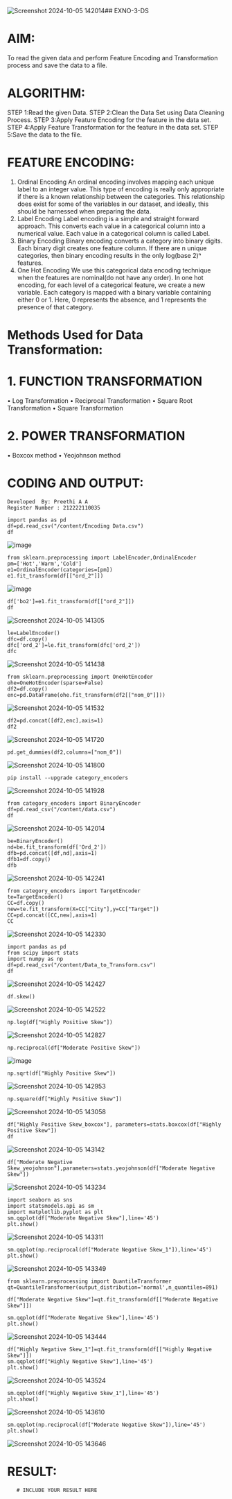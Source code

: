![Screenshot 2024-10-05 142014](https://github.com/user-attachments/assets/d58070df-bd60-4bce-87fb-edc1e42c3ff9)## EXNO-3-DS

# AIM:
To read the given data and perform Feature Encoding and Transformation process and save the data to a file.

# ALGORITHM:
STEP 1:Read the given Data.
STEP 2:Clean the Data Set using Data Cleaning Process.
STEP 3:Apply Feature Encoding for the feature in the data set.
STEP 4:Apply Feature Transformation for the feature in the data set.
STEP 5:Save the data to the file.

# FEATURE ENCODING:
1. Ordinal Encoding
An ordinal encoding involves mapping each unique label to an integer value. This type of encoding is really only appropriate if there is a known relationship between the categories. This relationship does exist for some of the variables in our dataset, and ideally, this should be harnessed when preparing the data.
2. Label Encoding
Label encoding is a simple and straight forward approach. This converts each value in a categorical column into a numerical value. Each value in a categorical column is called Label.
3. Binary Encoding
Binary encoding converts a category into binary digits. Each binary digit creates one feature column. If there are n unique categories, then binary encoding results in the only log(base 2)ⁿ features.
4. One Hot Encoding
We use this categorical data encoding technique when the features are nominal(do not have any order). In one hot encoding, for each level of a categorical feature, we create a new variable. Each category is mapped with a binary variable containing either 0 or 1. Here, 0 represents the absence, and 1 represents the presence of that category.

# Methods Used for Data Transformation:
  # 1. FUNCTION TRANSFORMATION
• Log Transformation
• Reciprocal Transformation
• Square Root Transformation
• Square Transformation
  # 2. POWER TRANSFORMATION
• Boxcox method
• Yeojohnson method

# CODING AND OUTPUT:
```
Developed  By: Preethi A A
Register Number : 212222110035
```
```
import pandas as pd
df=pd.read_csv("/content/Encoding Data.csv")
df
```
![image](https://github.com/user-attachments/assets/7fc9b93c-2a8b-4253-b2f9-124e7bd48c43)

```
from sklearn.preprocessing import LabelEncoder,OrdinalEncoder
pm=['Hot','Warm','Cold']
e1=OrdinalEncoder(categories=[pm])
e1.fit_transform(df[["ord_2"]])
```
![image](https://github.com/user-attachments/assets/b8b0ce0d-9ed1-4764-b2d4-419051c9588d)

```
df['bo2']=e1.fit_transform(df[["ord_2"]])
df
```
![Screenshot 2024-10-05 141305](https://github.com/user-attachments/assets/cf23c9b2-7ef7-4b75-9e3a-d6bc82dcc7df)

```
le=LabelEncoder()
dfc=df.copy()
dfc['ord_2']=le.fit_transform(dfc['ord_2'])
dfc
```
![Screenshot 2024-10-05 141438](https://github.com/user-attachments/assets/6da3a60a-ebe3-4914-a5f0-9db7823df6ec)

```
from sklearn.preprocessing import OneHotEncoder
ohe=OneHotEncoder(sparse=False)
df2=df.copy()
enc=pd.DataFrame(ohe.fit_transform(df2[["nom_0"]]))
```
![Screenshot 2024-10-05 141532](https://github.com/user-attachments/assets/101fd240-6408-4593-a239-6bdfda376049)

```
df2=pd.concat([df2,enc],axis=1)
df2
```
![Screenshot 2024-10-05 141720](https://github.com/user-attachments/assets/d9b5c1f6-ccbc-48b8-810b-9ce492a7523e)

```
pd.get_dummies(df2,columns=["nom_0"])
```
![Screenshot 2024-10-05 141800](https://github.com/user-attachments/assets/03b93f16-02a1-4fd8-a3df-a6449be947ff)

```
pip install --upgrade category_encoders
```
![Screenshot 2024-10-05 141928](https://github.com/user-attachments/assets/d2a220d2-2280-4cce-aedb-e8953dca91ac)

```
from category_encoders import BinaryEncoder
df=pd.read_csv("/content/data.csv")
df
```
![Screenshot 2024-10-05 142014](https://github.com/user-attachments/assets/d8433539-53b7-4f95-934a-c365cedd0b73)

```
be=BinaryEncoder()
nd=be.fit_transform(df['Ord_2'])
dfb=pd.concat([df,nd],axis=1)
dfb1=df.copy()
dfb
```
![Screenshot 2024-10-05 142241](https://github.com/user-attachments/assets/985487ce-fdba-40ca-81c9-f23fb84ef748)

```
from category_encoders import TargetEncoder
te=TargetEncoder()
CC=df.copy()
new=te.fit_transform(X=CC["City"],y=CC["Target"])
CC=pd.concat([CC,new],axis=1)
CC
```
![Screenshot 2024-10-05 142330](https://github.com/user-attachments/assets/d332faeb-6898-4b65-a797-36dd105e9264)

```
import pandas as pd
from scipy import stats
import numpy as np
df=pd.read_csv("/content/Data_to_Transform.csv")
df
```
![Screenshot 2024-10-05 142427](https://github.com/user-attachments/assets/aec8ae6a-5ff5-4d57-9dfe-686847329b0c)

```
df.skew()
```
![Screenshot 2024-10-05 142522](https://github.com/user-attachments/assets/9335b119-d14c-4314-9397-efa0b2ac4b96)

```
np.log(df["Highly Positive Skew"])
```
![Screenshot 2024-10-05 142827](https://github.com/user-attachments/assets/e779b5d8-2dad-4c2e-b38b-4b91dfb03045)

```
np.reciprocal(df["Moderate Positive Skew"])
```
![image](https://github.com/user-attachments/assets/8b2d2b72-e84d-4629-933c-7fe8ee1f3253)

```
np.sqrt(df["Highly Positive Skew"])
```
![Screenshot 2024-10-05 142953](https://github.com/user-attachments/assets/8781f3c4-ac9a-4fed-83d1-6acc76e5bfe2)

```
np.square(df["Highly Positive Skew"])
```
![Screenshot 2024-10-05 143058](https://github.com/user-attachments/assets/d8f4d56d-d7dd-4b83-839b-5be691cb7d6f)

```
df["Highly Positive Skew_boxcox"], parameters=stats.boxcox(df["Highly Positive Skew"])
df
```
![Screenshot 2024-10-05 143142](https://github.com/user-attachments/assets/e83c885f-ae7f-45cf-a29a-4590e344777a)

```
df["Moderate Negative Skew_yeojohnson"],parameters=stats.yeojohnson(df["Moderate Negative Skew"])
```
![Screenshot 2024-10-05 143234](https://github.com/user-attachments/assets/91285396-131c-4b68-8cae-68e32bea1f57)

```
import seaborn as sns
import statsmodels.api as sm
import matplotlib.pyplot as plt
sm.qqplot(df["Moderate Negative Skew"],line='45')
plt.show()
```
![Screenshot 2024-10-05 143311](https://github.com/user-attachments/assets/adfa37b2-1130-41cd-9847-34bbc3425f62)

```
sm.qqplot(np.reciprocal(df["Moderate Negative Skew_1"]),line='45')
plt.show()
```
![Screenshot 2024-10-05 143349](https://github.com/user-attachments/assets/059977a7-0c45-4098-95c4-7a03ad8d67a4)

```
from sklearn.preprocessing import QuantileTransformer
qt=QuantileTransformer(output_distribution='normal',n_quantiles=891)

df["Moderate Negative Skew"]=qt.fit_transform(df[["Moderate Negative Skew"]])

sm.qqplot(df["Moderate Negative Skew"],line='45')
plt.show()
```
![Screenshot 2024-10-05 143444](https://github.com/user-attachments/assets/2b7f46bc-7978-477c-843d-ee5102914d04)

```
df["Highly Negative Skew_1"]=qt.fit_transform(df[["Highly Negative Skew"]])
sm.qqplot(df["Highly Negative Skew"],line='45')
plt.show()
```
![Screenshot 2024-10-05 143524](https://github.com/user-attachments/assets/4c7309e7-efec-40bb-aac7-d7d23daddb8a)

```
sm.qqplot(df["Highly Negative Skew_1"],line='45')
plt.show()
```
![Screenshot 2024-10-05 143610](https://github.com/user-attachments/assets/cc199c03-0fad-4991-b5b1-08f9243ec79e)

```
sm.qqplot(np.reciprocal(df["Moderate Negative Skew"]),line='45')
plt.show()
```
![Screenshot 2024-10-05 143646](https://github.com/user-attachments/assets/165fcd69-fd55-46e1-9877-480bba1c49fa)

# RESULT:
       # INCLUDE YOUR RESULT HERE

       

